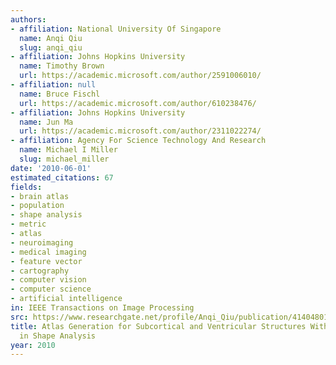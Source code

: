 ```yaml
---
authors:
- affiliation: National University Of Singapore
  name: Anqi Qiu
  slug: anqi_qiu
- affiliation: Johns Hopkins University
  name: Timothy Brown
  url: https://academic.microsoft.com/author/2591006010/
- affiliation: null
  name: Bruce Fischl
  url: https://academic.microsoft.com/author/610238476/
- affiliation: Johns Hopkins University
  name: Jun Ma
  url: https://academic.microsoft.com/author/2311022274/
- affiliation: Agency For Science Technology And Research
  name: Michael I Miller
  slug: michael_miller
date: '2010-06-01'
estimated_citations: 67
fields:
- brain atlas
- population
- shape analysis
- metric
- atlas
- neuroimaging
- medical imaging
- feature vector
- cartography
- computer vision
- computer science
- artificial intelligence
in: IEEE Transactions on Image Processing
src: https://www.researchgate.net/profile/Anqi_Qiu/publication/41404801_Atlas_Generation_for_Subcortical_and_Ventricular_Structures_With_Its_Applications_in_Shape_Analysis/links/0deec5228130956332000000.pdf
title: Atlas Generation for Subcortical and Ventricular Structures With Its Applications
  in Shape Analysis
year: 2010
---
```

